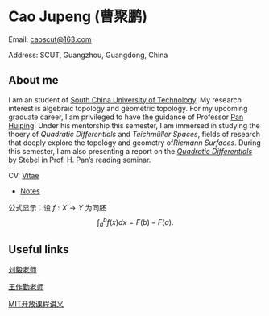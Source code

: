 # Cao Jupeng (曹聚鹏)

Email: caoscut@163.com

Address: SCUT, Guangzhou, Guangdong, China

## About me

I am an student of [South China University of Technology](https://www.scut.edu.cn/new/). My research interest is algebraic topology and geometric topology. For my upcoming graduate career, I am privileged to have the guidance of Professor [Pan Huiping](https://www2.scut.edu.cn/math/2018/0316/c14638a482211/page.htm). Under his mentorship this semester, I am immersed in studying the thoery of *Quadratic Differentials* and *Teichmüller Spaces*, fields of research that deeply explore the topology and geometry of*Riemann Surfaces*. During this semester, I am also presenting a report on the [*Quadratic Differentials*](https://link.springer.com/book/10.1007/978-3-662-02414-0) by Stebel in Prof. H. Pan’s reading seminar.

CV: [Vitae](CV-cjp.pdf) 

* [Notes](Notes/index.md) 

公式显示：设 $f:X\to Y$ 为同胚
$$
\int_{a}^{b}f(x)dx=F(b)-F(a).
$$


## Useful links

[刘毅老师](http://scholar.pku.edu.cn/liuyi/fall_2023_course_00137914) 

[王作勤老师](http://staff.ustc.edu.cn/~wangzuoq/Courses/index.html) 

[MIT开放课程讲义](https://ocw.mit.edu/courses/18-905-algebraic-topology-i-fall-2016/pages/lecture-notes/) 
